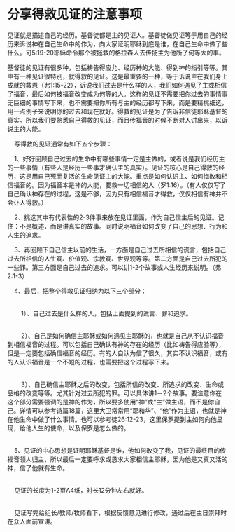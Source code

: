 # 分享得救见证的注意事项



<p>见证就是描述自己的经历。基督徒都是主的见证人。基督徒做见证等于用自己的经历来诉说神在自己生命中的作为，向大家证明耶稣到底是谁，在自己生命中做了些什么。可5:19-20耶稣命令那个被拯救的格拉森人去传扬主为他所了何等大的事。</p>

<p>基督徒的见证有很多种，包括祷告得应允、经历神的大能、得到神的指引等等。其中有一种见证很特别，就得救的见证。这是最重要的一种，等于诉说主在我们身上成就的救恩（弗1:15-22），诉说我们过去是什么样的人，我们如何遇见了主或相信了福音，最后如何被福音改变成为何等的人。这样的见证不需要把你过去的事情事无巨细的事情写下来，也不需要把你所有与主的经历都写下来，而是要精挑细选，用一点例子来说明你的过去和现在就好。得救的见证是为了告诉非信徒耶稣基督的真实。所以我们要熟悉自己得救的见证，而且传福音的时候不断对人讲出来，以诉说主的大能。</p>

<p>&nbsp; &nbsp; 写得救的见证通常有如下五个步骤：</p>

<p>&nbsp; &nbsp; 1、好好回顾自己过去的生命中有哪些事情一定是主做的，或者说是我们经历主的一些事情（有些人是经历一些事才确认主的真实）。见证的核心是自己得救的经历，这是用自己死而复活的生命见证主的大能。重点是如何认识主、如何悔改和相信福音的。因为福音本是神的大能，要救一切相信的人（罗1:16）。（有人仅仅写了自己确认神存在的过程，这是不够，因为只有相信福音才得救，仅仅相信有神并不会让人得救。）</p>

<p>&nbsp; &nbsp; 2、挑选其中有代表性的2-3件事来放在见证里面，作为自己信主后的见证。记住：不是概述，而是讲真实的故事。同时说明福音如何改变了自己的思想、行为和人生的追求。</p>

<p>&nbsp; &nbsp; 3、再回顾下自己信主以前的生活，一方面是自己过去所相信的谎言，包括自己过去所相信的人生观、价值观、宗教观、世界观等等。第二方面是自己过去所犯的一些罪。第三方面是自己过去的追求。可以讲1-2个故事或人生经历来说明。（弗2:1-3）</p>

<p>&nbsp; &nbsp; 4、最后，把整个得救见证归纳为以下三个部分：</p>

<p><br />
&nbsp; &nbsp; &nbsp; &nbsp; 1）、自己过去是什么样的人，包括上面提到的谎言、罪和追求。</p>

<p><br />
&nbsp; &nbsp; &nbsp; &nbsp; 2）、自己是如何确信主耶稣或如何遇见主耶稣的，也就是自己从不认识福音到相信福音的过程。可以包括自己确认有神的存在的经历（比如祷告得应验等），但是一定要包括确信福音的经历。有的人自认为信了很久，其实不认识福音，或有的人认识福音是一个不短的过程，也需要把这个过程写下来。</p>

<p><br />
&nbsp; &nbsp; &nbsp; &nbsp; 3）、自己确信主耶稣之后的改变，包括所信的改变、所追求的改变、生命或品格的改变等等。尤其针对过去所犯的罪。可以具体讲1－2个故事。要注意你在这个部分需要强调的是神的作为，所以要多使用“神”或“主”做主语，而不是你自己。详情可以参考诗篇18篇，这里大卫常常用“耶和华”、“他”作为主语，也就是神在他生命中做了什么事情。也可以参考徒26:12-23，这里保罗提到主如何向他显现，给他人生的使命，以及保罗是怎么做的。</p>

<p><br />
&nbsp; &nbsp; 5、见证的中心思想是证明耶稣基督是谁，他如何改变了我，见证的最终目的传福音领人归主，所以最后一定要呼求或恳求大家相信主耶稣，因为他是又真又活的神，信了他就有生命。</p>

<p><br />
&nbsp; &nbsp; 见证的长度为1-2页A4纸，时长12分钟左右就好。</p>

<p><br />
&nbsp; &nbsp; 见证写完给组长/教师/牧师看下，根据反馈意见进行修改，通过后在主日崇拜时在众人面前宣讲。</p>
